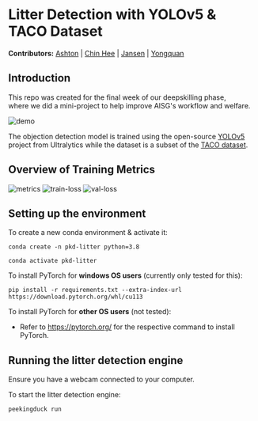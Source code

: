 # Litter Detection with YOLOv5 & TACO Dataset

__Contributors:__
 [Ashton](https://www.linkedin.com/in/ashton-pang-xq/) |
  [Chin Hee](https://www.linkedin.com/in/ongchinhee/) |
  [Jansen](https://www.linkedin.com/feed/) |
  [Yongquan](https://www.linkedin.com/in/yongquan-c-82aa91255/)


## Introduction
This repo was created for the final week of our deepskilling phase, <br>
where we did a mini-project to help improve AISG's workflow and welfare. <br>

![demo](https://user-images.githubusercontent.com/93126390/211184416-672dfd94-9876-4329-a74d-5e8109dac99e.jpg)

The objection detection model is trained using the open-source [YOLOv5](https://github.com/ultralytics/yolov5) project from Ultralytics while the dataset is a subset of the [TACO dataset](https://github.com/pedropro/TACO).


## Overview of Training Metrics

![metrics](https://user-images.githubusercontent.com/93126390/211184435-0c69c87c-6465-4819-98c4-e899b7325f35.jpg)
![train-loss](https://user-images.githubusercontent.com/93126390/211184438-5d7a0da5-4979-4de8-bfe6-55f6c2fdeb95.png)
![val-loss](https://user-images.githubusercontent.com/93126390/211184439-9c5c17e9-a77d-48f4-9030-a4e1127e827b.png)


## Setting up the environment

To create a new conda environment & activate it:

```
conda create -n pkd-litter python=3.8

conda activate pkd-litter
```

To install PyTorch for __windows OS users__ (currently only tested for this):
```
pip install -r requirements.txt --extra-index-url https://download.pytorch.org/whl/cu113
```

To install PyTorch for __other OS users__ (not tested): <br>

- Refer to https://pytorch.org/ for the respective command to install PyTorch.


## Running the litter detection engine

Ensure you have a webcam connected to your computer.

To start the litter detection engine:
```
peekingduck run
```

